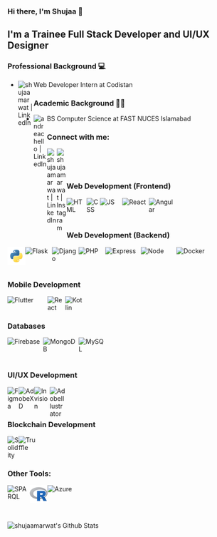 ### Hi there, I'm Shujaa 👋

## I'm a Trainee Full Stack Developer and UI/UX Designer

### Professional Background 💻

- <img align="left" alt="shujaamarwat | LinkedIn" width="35px" src="https://user-images.githubusercontent.com/56261790/182029815-88ca9dbd-60c1-451a-a725-7c3e6baab0a2.png"/> Web Developer Intern at Codistan

### Academic Background 👨‍🎓
- <img align="left" alt="andreachello | LinkedIn" width="30px" src="https://upload.wikimedia.org/wikipedia/en/e/e4/National_University_of_Computer_and_Emerging_Sciences_logo.png" /> BS Computer Science at FAST NUCES Islamabad

### Connect with me:

[<img align="left" alt="shujaamarwat | LinkedIn" width="22px" src="https://upload.wikimedia.org/wikipedia/commons/thumb/c/ca/LinkedIn_logo_initials.png/600px-LinkedIn_logo_initials.png" />][linkedin]
[<img align="left" alt="shujaamarwat | Instagram" width="22px" src="https://upload.wikimedia.org/wikipedia/commons/thumb/9/96/Instagram.svg/640px-Instagram.svg.png" />][instagram]

<br /><br /><br />


### Web Development (Frontend)

<img align="left" alt="HTML" width="45px" src="https://upload.wikimedia.org/wikipedia/commons/thumb/6/61/HTML5_logo_and_wordmark.svg/1200px-HTML5_logo_and_wordmark.svg.png" />

<img align="left" alt="CSS" width="30px" src="https://upload.wikimedia.org/wikipedia/commons/thumb/d/d5/CSS3_logo_and_wordmark.svg/1200px-CSS3_logo_and_wordmark.svg.png" />

<img align="left" alt="JS" width="50px" src="https://upload.wikimedia.org/wikipedia/commons/6/6a/JavaScript-logo.png" />

<img align="left" alt="React" width="60px" src="https://upload.wikimedia.org/wikipedia/commons/thumb/a/a7/React-icon.svg/1280px-React-icon.svg.png" />

<img align="left" alt="Angular" width="60px" src="https://upload.wikimedia.org/wikipedia/commons/thumb/c/cf/Angular_full_color_logo.svg/2048px-Angular_full_color_logo.svg.png" />

<br /><br /><br />

### Web Development (Backend)

<img align="left" alt="Python" width="40px" src="https://raw.githubusercontent.com/github/explore/80688e429a7d4ef2fca1e82350fe8e3517d3494d/topics/python/python.png" />

<img align="left" alt="Flask" width="60px" src="https://upload.wikimedia.org/wikipedia/commons/thumb/3/3c/Flask_logo.svg/1200px-Flask_logo.svg.png" />

<img align="left" alt="Django" width="60px" src="https://automationpanda.files.wordpress.com/2017/09/django-logo-negative.png" />

<img align="left" alt="PHP" width="60px" src="https://upload.wikimedia.org/wikipedia/commons/thumb/2/27/PHP-logo.svg/1200px-PHP-logo.svg.png" />

<img align="left" alt="Express" width="80px" src="https://upload.wikimedia.org/wikipedia/commons/6/64/Expressjs.png" />

<img align="left" alt="Node" width="80px" src="https://upload.wikimedia.org/wikipedia/commons/thumb/7/7e/Node.js_logo_2015.svg/1200px-Node.js_logo_2015.svg.png" />

<img align="left" alt="Docker" width="80px" src="https://logos-world.net/wp-content/uploads/2021/02/Docker-Symbol.png" />
<br /><br /><br />

### Mobile Development

<img align="left" alt="Flutter" width="90px" src="https://upload.wikimedia.org/wikipedia/commons/4/44/Google-flutter-logo.svg" />

<img align="left" alt="React" width="40px" src="https://upload.wikimedia.org/wikipedia/commons/thumb/a/a7/React-icon.svg/1280px-React-icon.svg.png" />

<img align="left" alt="Kotlin" width="40px" src="https://upload.wikimedia.org/wikipedia/commons/thumb/0/06/Kotlin_Icon.svg/1200px-Kotlin_Icon.svg.png" />

<br /><br />

### Databases

<img align="left" alt="Firebase" width="80px" src="https://upload.wikimedia.org/wikipedia/commons/thumb/3/37/Firebase_Logo.svg/290px-Firebase_Logo.svg.png" />

<img align="left" alt="MongoDB" width="80px" src="https://upload.wikimedia.org/wikipedia/commons/9/93/MongoDB_Logo.svg" />

<img align="left" alt="MySQL" width="60px" src="https://upload.wikimedia.org/wikipedia/labs/8/8e/Mysql_logo.png" />
<br /><br /><br />

### UI/UX Development

<img align="left" alt="Figma" width="25px" src="https://upload.wikimedia.org/wikipedia/commons/thumb/3/33/Figma-logo.svg/1200px-Figma-logo.svg.png" />

<img align="left" alt="AdobeXD" width="35px" src="https://upload.wikimedia.org/wikipedia/commons/thumb/c/c2/Adobe_XD_CC_icon.svg/1200px-Adobe_XD_CC_icon.svg.png" />

<img align="left" alt="Invision" width="35px" src="https://cdn.worldvectorlogo.com/logos/invision.svg" />

<img align="left" alt="AdobeIllustrator" width="35px" src="https://upload.wikimedia.org/wikipedia/commons/thumb/f/fb/Adobe_Illustrator_CC_icon.svg/1200px-Adobe_Illustrator_CC_icon.svg.png" />

<br /><br /><br />

### Blockchain Development

<img align="left" alt="Solidity" width="25px" src="https://upload.wikimedia.org/wikipedia/commons/thumb/9/98/Solidity_logo.svg/1200px-Solidity_logo.svg.png" />

<!-- <img align="left" alt="Hardhat" width="40px" src="https://pbs.twimg.com/profile_images/1317925773425168384/XQkaoFRg_400x400.jpg" /> -->

<img align="left" alt="Truffle" width="40px" src="https://avatars.githubusercontent.com/u/22205159?s=280&v=4" />

<br /><br /><br />

### Other Tools:
<img align="left" alt="SPARQL" width="50px" src="https://cygri.github.io/rdf-logos/png/sparql-96.png" />

<img align="left" alt="R" width="40px" src="https://raw.githubusercontent.com/github/explore/80688e429a7d4ef2fca1e82350fe8e3517d3494d/topics/r/r.png" />

<img align="left" alt="Azure" width="90px" src="https://upload.wikimedia.org/wikipedia/commons/thumb/a/a8/Microsoft_Azure_Logo.svg/1024px-Microsoft_Azure_Logo.svg.png" />

<br /><br /><br /><br />

<img align="left" alt="shujaamarwat's Github Stats" src="https://github-readme-stats.vercel.app/api?username=shujaamarwat&show_icons=true&hide_border=true" />

[instagram]: https://www.instagram.com/shujaamarwat/

[linkedin]: https://www.linkedin.com/in/shujaa-khan-marwat/
